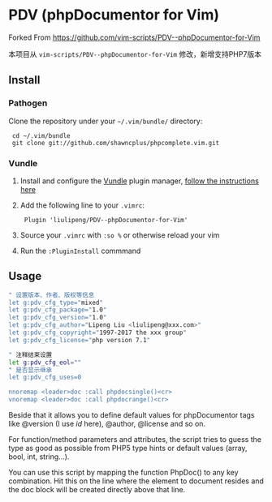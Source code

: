 PDV (phpDocumentor for Vim)
========================

Forked From https://github.com/vim-scripts/PDV--phpDocumentor-for-Vim

本项目从 `vim-scripts/PDV--phpDocumentor-for-Vim` 修改，新增支持PHP7版本



## Install

### Pathogen

Clone the repository under your `~/.vim/bundle/` directory:


```
 cd ~/.vim/bundle
 git clone git://github.com/shawncplus/phpcomplete.vim.git
```

### Vundle

1. Install and configure the [Vundle](https://github.com/gmarik/vundle) plugin manager, [follow the instructions here](https://github.com/gmarik/vundle#quick-start)

2. Add the following line to your `.vimrc`:

   ```
    Plugin 'liulipeng/PDV--phpDocumentor-for-Vim'
   ```

3. Source your `.vimrc` with `:so %` or otherwise reload your vim

4. Run the `:PluginInstall` commmand

## Usage

``` sh
" 设置版本、作者、版权等信息
let g:pdv_cfg_type="mixed"
let g:pdv_cfg_package="1.0"
let g:pdv_cfg_version="1.0"
let g:pdv_cfg_author="Lipeng Liu <liulipeng@xxx.com>"
let g:pdv_cfg_copyright="1997-2017 the xxx group"
let g:pdv_cfg_license="php version 7.1"

" 注释结束设置
let g:pdv_cfg_eol=""
" 是否显示继承
let g:pdv_cfg_uses=0

nnoremap <leader>doc :call phpdocsingle()<cr>
vnoremap <leader>doc :call phpdocrange()<cr>
```



Beside that it allows you to define default values for phpDocumentor tags
like @version (I use $id$ here), @author, @license and so on.

For function/method parameters and attributes, the script tries to guess the
type as good as possible from PHP5 type hints or default values (array, bool,
int, string...).

You can use this script by mapping the function PhpDoc() to any
key combination. Hit this on the line where the element to document
resides and the doc block will be created directly above that line.